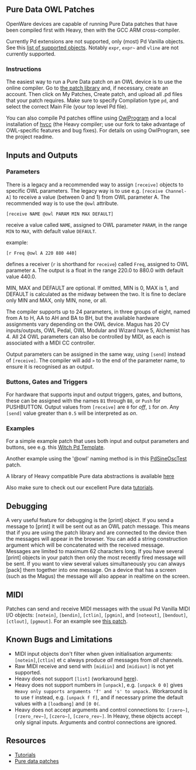 ## Pure Data OWL Patches

OpenWare devices are capable of running Pure Data patches that have been compiled first with Heavy, then with the GCC ARM cross-compiler.

Currently Pd extensions are not supported, only (most) Pd Vanilla objects. See this [list of supported objects](SupportedObjects.md). Notably `expr`, `expr~` and `vline` are not currently supported.

### Instructions
The easiest way to run a Pure Data patch on an OWL device is to use the online compiler. Go to [the patch library](https://www.rebeltech.org/patch-library/patches/my-patches/) and, if necessary, create an account. Then click on My Patches, Create patch, and upload all .pd files that your patch requires. Make sure to specify Compilation type `pd`, and select the correct Main File (your top level Pd file).

You can also compile Pd patches offline using [OwlProgram](https://github.com/pingdynasty/OwlProgram) and a local installation of [hvcc](https://github.com/pingdynasty/hvcc.git) (the Heavy compiler; use our fork to take advantage of OWL-specific features and bug fixes). For details on using OwlProgram, see the project readme.

## Inputs and Outputs

### Parameters
There is a legacy and a recommended way to assign `[receive]` objects to specific OWL parameters. The legacy way is to use e.g. `[receive Channel-A]` to receive a value (between 0 and 1) from OWL parameter A. The recommended way is to use the `@owl` attribute.

    [receive NAME @owl PARAM MIN MAX DEFAULT]

receive a value called `NAME`, assigned to OWL parameter `PARAM`, in the range `MIN` to `MAX`, with default value `DEFAULT`.

example:

    [r Freq @owl A 220 880 440]

defines a receiver (`r` is shorthand for `receive`) called `Freq`, assigned to OWL parameter `A`. The output is a float in the range 220.0 to 880.0 with default value 440.0.

MIN, MAX and DEFAULT are optional. If omitted, MIN is 0, MAX is 1, and DEFAULT is calculated as the midway between the two. It is fine to declare only MIN and MAX, only MIN, none, or all.

The compiler supports up to 24 parameters, in three groups of eight, named from A to H, AA to AH and BA to BH, but the available hardware assignments vary depending on the OWL device. Magus has 20 CV inputs/outputs, OWL Pedal, OWL Modular and Wizard have 5, Alchemist has 4. All 24 OWL parameters can also be controlled by MIDI, as each is associated with a MIDI CC controller.

Output parameters can be assigned in the same way, using `[send]` instead of `[receive]`. The compiler will add `>` to the end of the parameter name, to ensure it is recognised as an output.

### Buttons, Gates and Triggers
For hardware that supports input and output triggers, gates, and buttons, these can be assigned with the names `B1` through `B8`, or `Push` for PUSHBUTTON. Output values from `[receive]` are `0` for *off*, `1` for *on*. Any `[send]` value greater than `0.5` will be interpreted as *on*. 

### Examples

For a simple example patch that uses both input and output parameters and buttons, see e.g. this [Witch Pd Template](https://www.rebeltech.org/patch-library/patch/Witch_Template).

Another example using the '@owl' naming method is in this [PdSineOscTest](https://www.rebeltech.org/patch-library/patch/PdSineOscTest) patch.

A library of Heavy compatible Pure data abstractions is available [here](https://github.com/enzienaudio/heavylib)

Also make sure to check out our excellent Pure data [tutorials](https://www.rebeltech.org/tutorials/).

## Debugging

A very useful feature for debugging is the [print] object. If you send a message to [print] it will be sent out as an OWL patch message. This means that if you are using the patch library and are connected to the device then the messages will appear in the browser. You can add a string construction argument which will be concatenated with the received message.
Messages are limited to maximum 62 characters long. If you have several [print] objects in your patch then only the most recently fired message will be sent. If you want to view several values simultaneously you can always [pack] them together into one message. On a device that has a screen (such as the Magus) the message will also appear in realtime on the screen.


## MIDI

Patches can send and receive MIDI messages with the usual Pd Vanilla MIDI I/O objects: `[notein]`, `[bendin]`, `[ctlin]`, `[pgmin]`, and `[noteout]`, `[bendout]`, `[ctlout]`, `[pgmout]`.
For an example see [this patch](https://www.rebeltech.org/patch-library/patch/PD_MIDI).

## Known Bugs and Limitations

* MIDI input objects don't filter when given initialisation arguments: `[notein]`,`[ctlin]` et c always produce *all* messages from *all* channels.
* Raw MIDI receive and send with `[midiin]` and `[midiout]` is not yet supported.
* Heavy does not support `[list]` (workaround [here](https://forum.pdpatchrepo.info/topic/12820/replacement-for-list/3)).
* Heavy does not support numbers in `[unpack]`, e.g. `[unpack 0 0]` gives `Heavy only supports arguments 'f' and 's' to unpack.` Workaround is to use `f` instead, e.g. `[unpack f f]`, and if necessary prime the default values with a `[loadbang]` and `[0 0(`.
* Heavy does not accept arguments and control connections to: `[rzero~]`, `[rzero_rev~]`, `[czero~]`, `[czero_rev~]`. In Heavy, these objects accept only signal inputs. Arguments and control connections are ignored.


## Resources

* [Tutorials](https://www.rebeltech.org/tutorials/)
* [Pure data patches](https://www.rebeltech.org/patch-library/patches/tags/Pure%20Data)